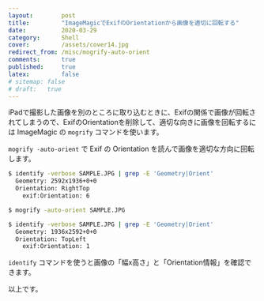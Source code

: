 ```yaml
---
layout:        post
title:         "ImageMagicでExifのOrientationから画像を適切に回転する"
date:          2020-03-29
category:      Shell
cover:         /assets/cover14.jpg
redirect_from: /misc/mogrify-auto-orient
comments:      true
published:     true
latex:         false
# sitemap: false
# draft:   true
---
```


iPadで撮影した画像を別のところに取り込むときに、Exifの関係で画像が回転されてしまうので、ExifのOrientationを削除して、適切な向きに画像を回転するには ImageMagic の `mogrify` コマンドを使います。

`mogrify -auto-orient` で Exif の Orientation を読んで画像を適切な方向に回転します。

```bash
$ identify -verbose SAMPLE.JPG | grep -E 'Geometry|Orient'
  Geometry: 2592x1936+0+0
  Orientation: RightTop
    exif:Orientation: 6

$ mogrify -auto-orient SAMPLE.JPG

$ identify -verbose SAMPLE.JPG | grep -E 'Geometry|Orient'
  Geometry: 1936x2592+0+0
  Orientation: TopLeft
    exif:Orientation: 1
```

`identify` コマンドを使うと画像の「幅x高さ」と「Orientation情報」を確認できます。

以上です。
